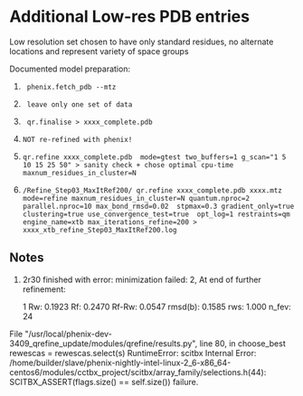 # Additional Low-res PDB entries 
Low resolution set chosen to have only standard residues, no alternate locations and represent variety of space groups

Documented model preparation:

1.      phenix.fetch_pdb --mtz 

2.      leave only one set of data  

3.      qr.finalise > xxxx_complete.pdb

4.     NOT re-refined with phenix!

5.     qr.refine xxxx_complete.pdb  mode=gtest two_buffers=1 g_scan="1 5 10 15 25 50" > sanity check + chose optimal cpu-time maxnum_residues_in_cluster=N   

6.     /Refine_Step03_MaxItRef200/ qr.refine xxxx_complete.pdb xxxx.mtz mode=refine maxnum_residues_in_cluster=N quantum.nproc=2 parallel.nproc=10 max_bond_rmsd=0.02  stpmax=0.3 gradient_only=true clustering=true use_convergence_test=true  opt_log=1 restraints=qm  engine_name=xtb max_iterations_refine=200 > xxxx_xtb_refine_Step03_MaxItRef200.log   


## Notes

1.   2r30 finished with error: minimization failed: 2, At end of further refinement:

     1 Rw: 0.1923 Rf: 0.2470 Rf-Rw: 0.0547 rmsd(b):  0.1585 rws:  1.000 n_fev: 24
     
  File "/usr/local/phenix-dev-3409_qrefine_update/modules/qrefine/results.py", line 80, in choose_best
    rewescas = rewescas.select(s)
RuntimeError: scitbx Internal Error: /home/builder/slave/phenix-nightly-intel-linux-2_6-x86_64-centos6/modules/cctbx_project/scitbx/array_family/selections.h(44): SCITBX_ASSERT(flags.size() == self.size()) failure.
